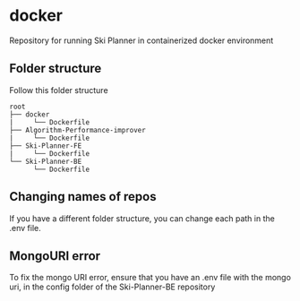 # docker
Repository for running Ski Planner in containerized docker environment

## Folder structure
Follow this folder structure

```
root
├── docker
|     └── Dockerfile
├── Algorithm-Performance-improver
|     └── Dockerfile
├── Ski-Planner-FE
|     └── Dockerfile
└── Ski-Planner-BE
      └── Dockerfile
```

## Changing names of repos
If you have a different folder structure, you can change each path in the .env file.

## MongoURI error
To fix the mongo URI error, ensure that you have an .env file with the mongo uri, in the config folder of the Ski-Planner-BE repository

